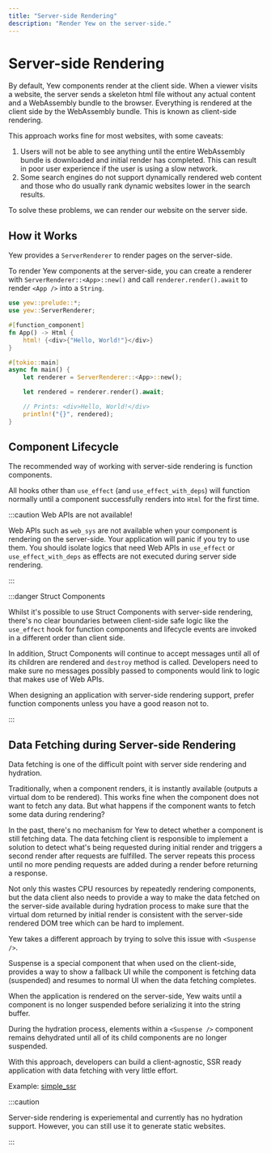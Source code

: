 ```yaml
---
title: "Server-side Rendering"
description: "Render Yew on the server-side."
---
```


# Server-side Rendering

By default, Yew components render at the client side. When a viewer
visits a website, the server sends a skeleton html file without any actual
content and a WebAssembly bundle to the browser.
Everything is rendered at the client side by the WebAssembly
bundle. This is known as client-side rendering.

This approach works fine for most websites, with some caveats:

1. Users will not be able to see anything until the entire WebAssembly
  bundle is downloaded and initial render has completed.
  This can result in poor user experience if the user is using a slow network.
2. Some search engines do not support dynamically rendered web content and
  those who do usually rank dynamic websites lower in the search results.

To solve these problems, we can render our website on the server side.

## How it Works

Yew provides a `ServerRenderer` to render pages on the
server-side.

To render Yew components at the server-side, you can create a renderer
with `ServerRenderer::<App>::new()` and call `renderer.render().await`
to render `<App />` into a `String`.

```rust
use yew::prelude::*;
use yew::ServerRenderer;

#[function_component]
fn App() -> Html {
    html! {<div>{"Hello, World!"}</div>}
}

#[tokio::main]
async fn main() {
    let renderer = ServerRenderer::<App>::new();

    let rendered = renderer.render().await;

    // Prints: <div>Hello, World!</div>
    println!("{}", rendered);
}
```

## Component Lifecycle

The recommended way of working with server-side rendering is
function components.

All hooks other than `use_effect` (and `use_effect_with_deps`)
will function normally until a component successfully renders into `Html`
for the first time.

:::caution Web APIs are not available!

Web APIs such as `web_sys` are not available when your component is
rendering on the server-side.
Your application will panic if you try to use them.
You should isolate logics that need Web APIs in `use_effect` or
`use_effect_with_deps` as effects are not executed during server side
rendering.

:::

:::danger Struct Components

Whilst it's possible to use Struct Components with server-side rendering,
there's no clear boundaries between client-side safe logic like the
`use_effect` hook for function components and lifecycle events are invoked
in a different order than client side.

In addition, Struct Components will continue to accept messages until all of its
children are rendered and `destroy` method is called. Developers need to
make sure no messages possibly passed to components would link to logic
that makes use of Web APIs.

When designing an application with server-side rendering support,
prefer function components unless you have a good reason not to.

:::

## Data Fetching during Server-side Rendering

Data fetching is one of the difficult point with server side rendering
and hydration.

Traditionally, when a component renders, it is instantly available
(outputs a virtual dom to be rendered). This works fine when the
component does not want to fetch any data. But what happens if the component
wants to fetch some data during rendering?

In the past, there's no mechanism for Yew to detect whether a component is still
fetching data. The data fetching client is responsible to implement
a solution to detect what's being requested during initial render and triggers
a second render after requests are fulfilled. The server repeats this process until
no more pending requests are added during a render before returning a response.

Not only this wastes CPU resources by repeatedly rendering components,
but the data client also needs to provide a way to make the data fetched on
the server-side available during hydration process to make sure that the
virtual dom returned by initial render is consistent with the
server-side rendered DOM tree which can be hard to implement.

Yew takes a different approach by trying to solve this issue with `<Suspense />`.

Suspense is a special component that when used on the client-side,
provides a way to show a fallback UI while the component is fetching
data (suspended) and resumes to normal UI when the data fetching completes.

When the application is rendered on the server-side, Yew waits until a
component is no longer suspended before serializing it into the string
buffer.

During the hydration process, elements within a `<Suspense />` component
remains dehydrated until all of its child components are no longer
suspended.

With this approach, developers can build a client-agnostic, SSR ready
application with data fetching with very little effort.

Example: [simple\_ssr](https://github.com/yewstack/yew/tree/master/examples/simple_ssr)

:::caution

Server-side rendering is experiemental and currently has no hydration support.
However, you can still use it to generate static websites.

:::
